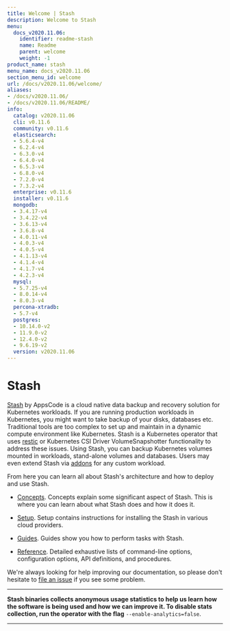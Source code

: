 ```yaml
---
title: Welcome | Stash
description: Welcome to Stash
menu:
  docs_v2020.11.06:
    identifier: readme-stash
    name: Readme
    parent: welcome
    weight: -1
product_name: stash
menu_name: docs_v2020.11.06
section_menu_id: welcome
url: /docs/v2020.11.06/welcome/
aliases:
- /docs/v2020.11.06/
- /docs/v2020.11.06/README/
info:
  catalog: v2020.11.06
  cli: v0.11.6
  community: v0.11.6
  elasticsearch:
  - 5.6.4-v4
  - 6.2.4-v4
  - 6.3.0-v4
  - 6.4.0-v4
  - 6.5.3-v4
  - 6.8.0-v4
  - 7.2.0-v4
  - 7.3.2-v4
  enterprise: v0.11.6
  installer: v0.11.6
  mongodb:
  - 3.4.17-v4
  - 3.4.22-v4
  - 3.6.13-v4
  - 3.6.8-v4
  - 4.0.11-v4
  - 4.0.3-v4
  - 4.0.5-v4
  - 4.1.13-v4
  - 4.1.4-v4
  - 4.1.7-v4
  - 4.2.3-v4
  mysql:
  - 5.7.25-v4
  - 8.0.14-v4
  - 8.0.3-v4
  percona-xtradb:
  - 5.7-v4
  postgres:
  - 10.14.0-v2
  - 11.9.0-v2
  - 12.4.0-v2
  - 9.6.19-v2
  version: v2020.11.06
---
```


# Stash

[Stash](https://stash.run) by AppsCode is a cloud native data backup and recovery solution for Kubernetes workloads. If you are running production workloads in Kubernetes, you might want to take backup of your disks, databases etc. Traditional tools are too complex to set up and maintain in a dynamic compute environment like Kubernetes. Stash is a Kubernetes operator that uses [restic](https://github.com/restic/restic) or Kubernetes CSI Driver VolumeSnapshotter functionality to address these issues. Using Stash, you can backup Kubernetes volumes mounted in workloads, stand-alone volumes and databases. Users may even extend Stash via [addons](https://stash.run/docs/latest/guides/latest/addons/overview/) for any custom workload.

From here you can learn all about Stash's architecture and how to deploy and use Stash.

- [Concepts](/docs/v2020.11.06/concepts/). Concepts explain some significant aspect of Stash. This is where you can learn about what Stash does and how it does it.

- [Setup](/docs/v2020.11.06/setup/). Setup contains instructions for installing
  the Stash in various cloud providers.

- [Guides](/docs/v2020.11.06/guides/latest/). Guides show you how to perform tasks with Stash.

- [Reference](/docs/v2020.11.06/reference/). Detailed exhaustive lists of
command-line options, configuration options, API definitions, and procedures.

We're always looking for help improving our documentation, so please don't hesitate to [file an issue](https://github.com/stashed/project/issues/new) if you see some problem.

---

**Stash binaries collects anonymous usage statistics to help us learn how the software is being used and how we can improve it. To disable stats collection, run the operator with the flag** `--enable-analytics=false`.

---

